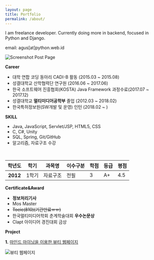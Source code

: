 ```yaml
---
layout: page
title: Portfolio
permalink: /about/
---
```


I am freelance developer. Currently doing more in backend, focused in Python and Django.

email: agus[at]python.web.id

![Screenshot Post Page](https://raw.githubusercontent.com/agusmakmun/agusmakmun.github.io/master/static/img/screenshot-post-page.png  "Screenshot Post Page")


**Career**

* 대학 연합 코딩 동아리 CADI-B 활동 (2015.03 ~ 2015.08)
* 성결대학교 산학협력단 연구원 (2016.06 ~ 2017.06)
* 한국 소프트웨어 진흥협회(KOSTA) Java Framework 과정수료(2017.07 ~ 2017.12)
* 성결대학교 **멀티미디어공학부** 졸업 (2012.03 ~ 2018.02)
* 한국특허정보원(SW개발 및 운영) 인턴 (2018.02 ~ )

**SKILL**

* Java, JavaScript, Servlet/JSP, HTML5, CSS
* C, C#, Unity
* SQL, Spring, Git/GitHub
* 알고리즘, 자료구조 수강

<table class="table table-hover">
      <thead>
        <tr>
          <th>학년도</th>
          <th>학기</th>
          <th>과목명</th>
          <th>이수구분</th>
          <th>학점</th>
          <th>등급</th>
          <th>평점</th>
        </tr>
      </thead>
      <tbody>
        <tr>
          <th scope="row">2012</th>
          <td>1학기</td>
          <td>자료구조</td>
          <td>전필</td>
          <td>3</td>
          <td>A+</td>
          <td>4.5</td>
        </tr>
      </tbody>
</table>

**Certificate&Award**

* **정보처리기사**
* Mos Master
* ~~Toeic(810)(기간만료ㅠㅠ)~~
* 한국멀티미디어학회 춘계학술대회 **우수논문상**
* Clapt 아이디어 경진대회 금상

**Project**

**1.** [마인드 마이닝을 이용한 뷰티 웹페이지](https://rlftmdtp.github.io/project/cool-project/)

![뷰티 웹페이지](https://rlftmdtp.github.io//static/img/project/뷰티%20웹페이지.png)
